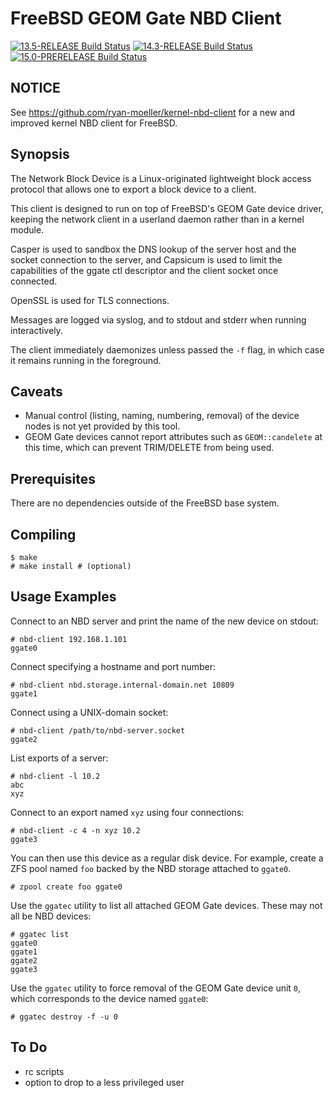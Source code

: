 # FreeBSD GEOM Gate NBD Client

[![13.5-RELEASE Build Status](https://api.cirrus-ci.com/github/ryan-moeller/nbd-client.svg?branch=main&task=releases/amd64/13.5-RELEASE)](https://cirrus-ci.com/github/ryan-moeller/nbd-client)
[![14.3-RELEASE Build Status](https://api.cirrus-ci.com/github/ryan-moeller/nbd-client.svg?branch=main&task=releases/amd64/14.3-RELEASE)](https://cirrus-ci.com/github/ryan-moeller/nbd-client)
[![15.0-PRERELEASE Build Status](https://api.cirrus-ci.com/github/ryan-moeller/nbd-client.svg?branch=main&task=snapshots/amd64/15.0-PRERELEASE)](https://cirrus-ci.com/github/ryan-moeller/nbd-client)

## NOTICE

See https://github.com/ryan-moeller/kernel-nbd-client for a new and improved
kernel NBD client for FreeBSD.

## Synopsis

The Network Block Device is a Linux-originated lightweight block access
protocol that allows one to export a block device to a client.

This client is designed to run on top of FreeBSD's GEOM Gate device driver,
keeping the network client in a userland daemon rather than in a kernel
module.

Casper is used to sandbox the DNS lookup of the server host and the socket
connection to the server, and Capsicum is used to limit the capabilities of the
ggate ctl descriptor and the client socket once connected.

OpenSSL is used for TLS connections.

Messages are logged via syslog, and to stdout and stderr when running
interactively.

The client immediately daemonizes unless passed the `-f` flag, in which
case it remains running in the foreground.

## Caveats

* Manual control (listing, naming, numbering, removal) of the device nodes
  is not yet provided by this tool.
* GEOM Gate devices cannot report attributes such as `GEOM::candelete` at this
  time, which can prevent TRIM/DELETE from being used.

## Prerequisites

There are no dependencies outside of the FreeBSD base system.

## Compiling

```
$ make
# make install # (optional)
```

## Usage Examples

Connect to an NBD server and print the name of the new device on stdout:

```
# nbd-client 192.168.1.101
ggate0
```

Connect specifying a hostname and port number:

```
# nbd-client nbd.storage.internal-domain.net 10809
ggate1
```

Connect using a UNIX-domain socket:

```
# nbd-client /path/to/nbd-server.socket
ggate2
```
List exports of a server:

```
# nbd-client -l 10.2
abc
xyz
```

Connect to an export named `xyz` using four connections:

```
# nbd-client -c 4 -n xyz 10.2
ggate3
```

You can then use this device as a regular disk device.  For example, create
a ZFS pool named `foo` backed by the NBD storage attached to `ggate0`.

```
# zpool create foo ggate0
```

Use the `ggatec` utility to list all attached GEOM Gate devices.  These may
not all be NBD devices:

```
# ggatec list
ggate0
ggate1
ggate2
ggate3
```

Use the `ggatec` utility to force removal of the GEOM Gate device unit `0`,
which corresponds to the device named `ggate0`:

```
# ggatec destroy -f -u 0
```

## To Do

* rc scripts
* option to drop to a less privileged user
